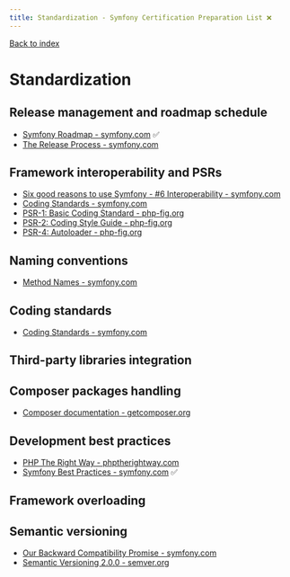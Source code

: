 ```yaml
---
title: Standardization - Symfony Certification Preparation List ❌
---
```

[Back to index](../readme.md#table-of-contents)

# Standardization

## Release management and roadmap schedule 
- [Symfony Roadmap - symfony.com](https://symfony.com/roadmap) ✅ 
- [The Release Process - symfony.com](https://symfony.com/doc/5.4/contributing/community/releases.html)

## Framework interoperability and PSRs
- [Six good reasons to use Symfony - #6 Interoperability - symfony.com](https://symfony.com/six-good-reasons)
- [Coding Standards - symfony.com](https://symfony.com/doc/5.4/contributing/code/standards.html)
- [PSR-1: Basic Coding Standard - php-fig.org](http://www.php-fig.org/psr/psr-1/)
- [PSR-2: Coding Style Guide - php-fig.org](http://www.php-fig.org/psr/psr-2/)
- [PSR-4: Autoloader - php-fig.org](http://www.php-fig.org/psr/psr-4/)

## Naming conventions
- [Method Names - symfony.com](https://symfony.com/doc/5.4/contributing/code/conventions.html#method-names)

## Coding standards
- [Coding Standards - symfony.com](https://symfony.com/doc/5.4/contributing/code/standards.html)

## Third-party libraries integration

## Composer packages handling
- [Composer documentation - getcomposer.org](https://getcomposer.org/doc/)

## Development best practices
- [PHP The Right Way - phptherightway.com](http://www.phptherightway.com/)
- [Symfony Best Practices - symfony.com](https://symfony.com/doc/5.4/best_practices/index.html) ✅

## Framework overloading

## Semantic versioning
- [Our Backward Compatibility Promise - symfony.com](https://symfony.com/doc/5.4/contributing/code/bc.html)
- [Semantic Versioning 2.0.0 - semver.org](http://semver.org/)
